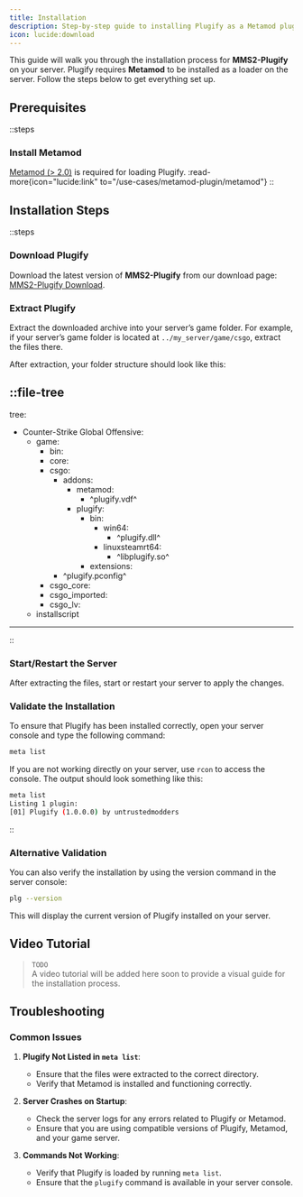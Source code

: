```yaml
---
title: Installation
description: Step-by-step guide to installing Plugify as a Metamod plugin for Source 2 dedicated servers.
icon: lucide:download
---
```


This guide will walk you through the installation process for **MMS2-Plugify** on your server. Plugify requires **Metamod** to be installed as a loader on the server. Follow the steps below to get everything set up.

## Prerequisites

::steps
### **Install Metamod**
[Metamod (> 2.0)](https://www.sourcemm.net/downloads.php/?branch=master) is required for loading Plugify.
:read-more{icon="lucide:link" to="/use-cases/metamod-plugin/metamod"}
::

## Installation Steps

::steps
### **Download Plugify**
Download the latest version of **MMS2-Plugify** from our download page:  
[MMS2-Plugify Download](https://github.com/untrustedmodders/mms2-plugify).

### **Extract Plugify**
Extract the downloaded archive into your server’s game folder. For example, if your server’s game folder is located at `../my_server/game/csgo`, extract the files there.

After extraction, your folder structure should look like this:

::file-tree
---
tree:
- Counter-Strike Global Offensive:
    - game:
        - bin:
        - core:
        - csgo:
            - addons:
                - metamod:
                    - ^plugify.vdf^
                - plugify:
                    - bin:
                        - win64:
                            - ^plugify.dll^
                        - linuxsteamrt64:
                            - ^libplugify.so^
                    - extensions:
            - ^plugify.pconfig^
        - csgo_core:
        - csgo_imported:
        - csgo_lv:
    - installscript
---
::

### **Start/Restart the Server**
After extracting the files, start or restart your server to apply the changes.

### **Validate the Installation**
To ensure that Plugify has been installed correctly, open your server console and type the following command:

```bash
meta list
```

If you are not working directly on your server, use `rcon` to access the console. The output should look something like this:

```bash
meta list
Listing 1 plugin:
[01] Plugify (1.0.0.0) by untrustedmodders
```
::

### **Alternative Validation**
You can also verify the installation by using the version command in the server console:

```bash
plg --version
```

This will display the current version of Plugify installed on your server.

## Video Tutorial
> `TODO`  
> A video tutorial will be added here soon to provide a visual guide for the installation process.

## Troubleshooting

### **Common Issues**
1. **Plugify Not Listed in `meta list`**:
    - Ensure that the files were extracted to the correct directory.
    - Verify that Metamod is installed and functioning correctly.

2. **Server Crashes on Startup**:
    - Check the server logs for any errors related to Plugify or Metamod.
    - Ensure that you are using compatible versions of Plugify, Metamod, and your game server.

3. **Commands Not Working**:
    - Verify that Plugify is loaded by running `meta list`.
    - Ensure that the `plugify` command is available in your server console.
